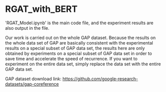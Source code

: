 # RGAT_with_BERT
'RGAT_Model.ipynb' is the main code file, and the experiment results are also output in the file.

Our work is carried out on the whole GAP dataset. Because the results on the whole data set of GAP are basically consistent with the experimental results on a special subset of GAP data set, the results here are only obtained by experiments on a special subset of GAP data set in order to save time and accelerate the speed of recurrence. If you want to experiment on the entire data set, simply replace the data set with the entire GAP data set.

GAP dataset download link: https://github.com/google-research-datasets/gap-coreference
